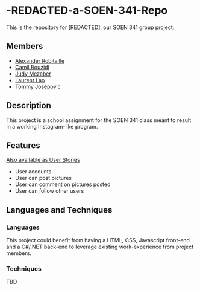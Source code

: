 # -REDACTED-a-SOEN-341-Repo
This is the repository for [REDACTED], our SOEN 341 group project.

## Members
* [Alexander Robitaille](https://github.com/A-Robitaille)
* [Camil Bouzidi](https://github.com/CamilBouzidi)
* [Judy Mezaber](https://github.com/jmezaber)
* [Laurent Lao](https://github.com/laurentlaurent/)
* [Tommy Josépovic](https://github.com/tommy-josepovic)

## Description

This project is a school assignment for the SOEN 341 class meant to result in a working Instagram-like program.

## Features
[Also available as User Stories](https://github.com/CamilBouzidi/-REDACTED-a-SOEN-341-Repo/wiki/User-Stories)
* User accounts
* User can post pictures
* User can comment on pictures posted
* User can follow other users

## Languages and Techniques

### Languages
This project could benefit from having a HTML, CSS, Javascript front-end and a C#/.NET back-end to leverage existing work-experience from project members.

### Techniques
TBD